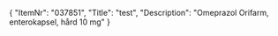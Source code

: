 {
  "ItemNr": "037851",
  "Title": "test",
  "Description": "Omeprazol Orifarm, enterokapsel, hård 10 mg"
}